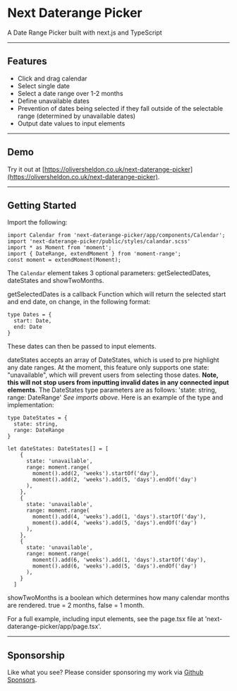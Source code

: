 # Next Daterange Picker

A Date Range Picker built with next.js and TypeScript

---

## Features

- Click and drag calendar
- Select single date
- Select a date range over 1-2 months
- Define unavailable dates
- Prevention of dates being selected if they fall outside of the selectable range (determined by unavailable dates)
- Output date values to input elements

---

## Demo

Try it out at [https://oliversheldon.co.uk/next-daterange-picker](https://oliversheldon.co.uk/next-daterange-picker).

---

## Getting Started

Import the following:

```
import Calendar from 'next-daterange-picker/app/components/Calendar';
import 'next-daterange-picker/public/styles/calandar.scss'
import * as Moment from 'moment';
import { DateRange, extendMoment } from 'moment-range';
const moment = extendMoment(Moment);
```

The `Calendar` element takes 3 optional parameters: getSelectedDates, dateStates and showTwoMonths.

getSelectedDates is a callback Function which will return the selected start and end date, on change, in the following format:

```
type Dates = {
  start: Date,
  end: Date
}
```
These dates can then be passed to input elements.

dateStates accepts an array of DateStates, which is used to pre highlight any date ranges.
At the moment, this feature only supports one state: "unavailable", which will prevent users from selecting those dates. **Note, this will not stop users from inputting invalid dates in any connected input elements**.
The DateStates type parameters are as follows: 'state: string, range: DateRange' *See imports above*. 
Here is an example of the type and implementation:

```
type DateStates = {
  state: string,
  range: DateRange
}

let dateStates: DateStates[] = [
    {
      state: 'unavailable',
      range: moment.range(
        moment().add(2, 'weeks').startOf('day'),
        moment().add(2, 'weeks').add(5, 'days').endOf('day')
      ),
    },
    {
      state: 'unavailable',
      range: moment.range(
        moment().add(4, 'weeks').add(1, 'days').startOf('day'),
        moment().add(4, 'weeks').add(5, 'days').endOf('day')
      ),
    },
    {
      state: 'unavailable',
      range: moment.range(
        moment().add(6, 'weeks').add(1, 'days').startOf('day'),
        moment().add(6, 'weeks').add(5, 'days').endOf('day')
      ),
    }
  ]
```

showTwoMonths is a boolean which determines how many calendar months are rendered. true = 2 months, false = 1 month.

For a full example, including input elements, see the page.tsx file at 'next-daterange-picker/app/page.tsx'.

---

## Sponsorship

Like what you see? Please consider sponsoring my work via [Github Sponsors](https://github.com/sponsors/OliverSheldon).
